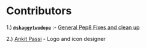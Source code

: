 # Contributors
1.) [**`@shaggytwodope`**](https://github.com/shaggytwodope) :- [General Pep8 Fixes and clean up](https://github.com/Xonshiz/comic-dl/pull/1)

2.) [Ankit Passi](https://github.com/ankitpassi141) - Logo and icon designer

